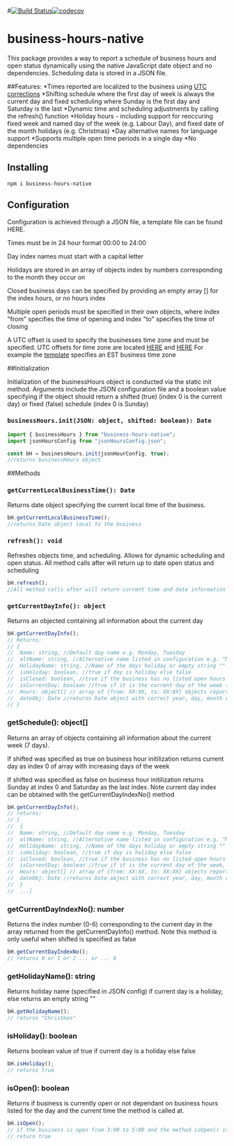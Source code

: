 #[![Build Status](https://travis-ci.com/istareatscreens/business-hours-native.svg?branch=master)](https://travis-ci.com/istareatscreens/business-hours-native)[![codecov](https://codecov.io/gh/istareatscreens/business-hours-native/branch/master/graph/badge.svg)](https://codecov.io/gh/istareatscreens/business-hours-native)

# business-hours-native

This package provides a way to report a schedule of business hours and open status dynamically using the native JavaScript date object and no dependencies. Scheduling data is stored in a JSON file.

##Features:
*Times reported are localized to the business using [UTC corrections](https://earthsky.org/astronomy-essentials/universal-time)
*Shifting schedule where the first day of week is always the current day and fixed scheduling where Sunday is the first day and Saturday is the last
*Dynamic time and scheduling adjustments by calling the refresh() function
*Holiday hours - including support for reoccuring fixed week and named day of the week (e.g. Labour Day), and fixed date of the month holidays (e.g. Christmas)
*Day alternative names for language support
*Supports multiple open time periods in a single day
\*No dependencies

## Installing

```
npm i business-hours-native
```

## Configuration

Configuration is achieved through a JSON file, a template file can be found HERE.

Times must be in 24 hour format 00:00 to 24:00

Day index names must start with a capital letter

Holidays are stored in an array of objects index by numbers corresponding to the month they occur on

Closed business days can be specified by providing an empty array [] for the index hours, or no hours index

Multiple open periods must be specified in their own objects, where index "from" specifies the time of opening and index "to" specifies the time of closing

A UTC offset is used to specify the businesses time zone and must be specified.
UTC offsets for time zone are located [HERE](https://earthsky.org/astronomy-essentials/universal-time) and [HERE](https://www.timetemperature.com/abbreviations/united_states_time_zone_abbreviations.shtml)
For example the [template]() specifies an EST business time zone

##Initialization

Initialization of the businessHours object is conducted via the static init method. Arguments include the JSON configuration file and a boolean value
specifying if the object should return a shifted (true) (index 0 is the current day) or fixed (false) schedule (index 0 is Sunday)

### `businessHours.init(JSON: object, shifted: boolean): Date`

```javascript
import { businessHours } from "business-hours-native";
import jsonHoursConfig from "jsonHoursConfig.json";

const bH = businessHours.init(jsonHourConfig, true);
//returns businessHours object
```

##Methods

### `getCurrentLocalBusinessTime(): Date`

Returns date object specifying the current local time of the business.

```javascript
bH.getCurrentLocalBusinessTime();
//returns Date object local to the business
```

### `refresh(): void`

Refreshes objects time, and scheduling. Allows for dynamic scheduling and open status.
All method calls after will return up to date open status and scheduling

```javascript
bH.refresh();
//All method calls after will return current time and date information
```

### `getCurrentDayInfo(): object`

Returns an objected containing all information about the current day

```javascript
bH.getCurrentDayInfo();
// Returns:
// {
//  Name: string, //Default day name e.g. Monday, Tuesday
//  altName: string, //Alternative name listed in configuration e.g. "Mon"
//  HolidayName: string, //Name of the days holiday or empty string "" if not holiday
//  isHoliday: boolean, //true if day is holiday else false
//  isClosed: boolean, //true if the business has no listed open hours for the day, otherwise false
//  isCurrentDay: boolean //true if it is the current day of the week (always true)
//  Hours: object[] // array of {from: XX:XX, to: XX:XX} objects reporting opening/closing times
//  dateObj: Date //returns Date object with correct year, day, month corresponding to the current day
// }
```

### getSchedule(): object[]

Returns an array of objects containing all information about the current week (7 days).

If shifted was specified as true on business hour initilization returns current day as index 0 of array with increasing days of the week

If shifted was specified as false on business hour initilization returns Sunday at index 0 and Saturday as the last index. Note current day index can be obtained with the getCurrentDayIndexNo() method

```javascript
bH.getCurrentDayInfo();
// returns:
// [
//  {
//  Name: string, //Default day name e.g. Monday, Tuesday
//  altName: string, //Alternative name listed in configuration e.g. "Mon"
//  HolidayName: string, //Name of the days holiday or empty string "" if not holiday
//  isHoliday: boolean, //true if day is holiday else false
//  isClosed: boolean, //true if the business has no listed open hours for the day, otherwise false
//  isCurrentDay: boolean //true if it is the current day of the week, else false
//  Hours: object[] // array of {from: XX:XX, to: XX:XX} objects reporting opening/closing times
//  dateObj: Date //returns Date object with correct year, day, month corresponding to the current day
//  }
//  ...]
```

### getCurrentDayIndexNo(): number

Returns the index number (0-6) corresponding to the current day in the array returned from the
getCurrentDayInfo() method. Note this method is only useful when shifted is specified as false

```javascript
bH.getCurrentDayIndexNo();
// returns 0 or 1 or 2 ... or ... 6
```

### getHolidayName(): string

Returns holiday name (specified in JSON config) if current day is a holiday,
else returns an empty string ""

```javascript
bH.getHolidayName();
// returns "Christmas"
```

### isHoliday(): boolean

Returns boolean value of true if current day is a holiday else false

```javascript
bH.isHoliday();
// returns true
```

### isOpen(): boolean

Returns if business is currently open or not dependant on business hours listed for the day and the current time the method is called at.

```javascript
bH.isOpen();
// if the business is open from 3:00 to 5:00 and the method isOpen() is called at 4:00 local business time
// return true
```
